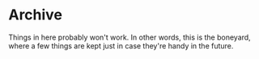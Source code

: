Archive
=======

Things in here probably won't work. In other words, this is the boneyard, where a few things are kept just in case they're handy in the future.
